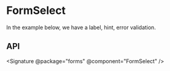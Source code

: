 # FormSelect

In the example below, we have a label, hint, error validation.

## API

<Signature @package="forms" @component="FormSelect" />

